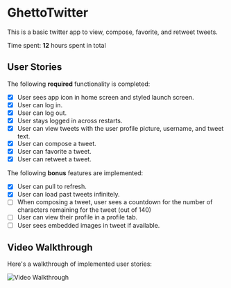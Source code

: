 # GhettoTwitter

This is a basic twitter app to view, compose, favorite, and retweet tweets.

Time spent: **12** hours spent in total

## User Stories

The following **required** functionality is completed:

- [x] User sees app icon in home screen and styled launch screen.
- [x] User can log in. 
- [x] User can log out. 
- [x] User stays logged in across restarts. 
- [x] User can view tweets with the user profile picture, username, and tweet text. 
- [x] User can compose a tweet. 
- [x] User can favorite a tweet. 
- [x] User can retweet a tweet. 

The following **bonus** features are implemented:

- [x] User can pull to refresh. 
- [x] User can load past tweets infinitely. 
- [ ] When composing a tweet, user sees a countdown for the number of characters remaining for the tweet (out of 140) 
- [ ] User can view their profile in a profile tab. 
- [ ] User sees embedded images in tweet if available. 

## Video Walkthrough

Here's a walkthrough of implemented user stories:

<img src='http://g.recordit.co/yLh8GBA2U1.gif' title='Video Walkthrough' width='' alt='Video Walkthrough' />
